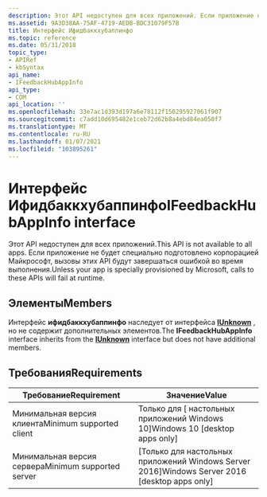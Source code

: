 ```yaml
---
description: Этот API недоступен для всех приложений. Если приложение не будет специально подготовлено корпорацией Майкрософт, вызовы этих API будут завершаться ошибкой во время выполнения.
ms.assetid: 9A3D38AA-75AF-4719-AEDB-BDC31079F57B
title: Интерфейс Ифидбаккхубаппинфо
ms.topic: reference
ms.date: 05/31/2018
topic_type:
- APIRef
- kbSyntax
api_name:
- IFeedbackHubAppInfo
api_type:
- COM
api_location: ''
ms.openlocfilehash: 33e7ac1d393d197a6e78112f150295927061f907
ms.sourcegitcommit: c7add10d695482e1ceb72d62b8a4ebd84ea050f7
ms.translationtype: MT
ms.contentlocale: ru-RU
ms.lasthandoff: 01/07/2021
ms.locfileid: "103895261"
---
```

# <a name="ifeedbackhubappinfo-interface"></a><span data-ttu-id="c17b9-104">Интерфейс Ифидбаккхубаппинфо</span><span class="sxs-lookup"><span data-stu-id="c17b9-104">IFeedbackHubAppInfo interface</span></span>

<span data-ttu-id="c17b9-105">Этот API недоступен для всех приложений.</span><span class="sxs-lookup"><span data-stu-id="c17b9-105">This API is not available to all apps.</span></span> <span data-ttu-id="c17b9-106">Если приложение не будет специально подготовлено корпорацией Майкрософт, вызовы этих API будут завершаться ошибкой во время выполнения.</span><span class="sxs-lookup"><span data-stu-id="c17b9-106">Unless your app is specially provisioned by Microsoft, calls to these APIs will fail at runtime.</span></span>

## <a name="members"></a><span data-ttu-id="c17b9-107">Элементы</span><span class="sxs-lookup"><span data-stu-id="c17b9-107">Members</span></span>

<span data-ttu-id="c17b9-108">Интерфейс **ифидбаккхубаппинфо** наследует от интерфейса [**IUnknown**](/windows/win32/api/unknwn/nn-unknwn-iunknown) , но не содержит дополнительных элементов.</span><span class="sxs-lookup"><span data-stu-id="c17b9-108">The **IFeedbackHubAppInfo** interface inherits from the [**IUnknown**](/windows/win32/api/unknwn/nn-unknwn-iunknown) interface but does not have additional members.</span></span>

## <a name="requirements"></a><span data-ttu-id="c17b9-109">Требования</span><span class="sxs-lookup"><span data-stu-id="c17b9-109">Requirements</span></span>



| <span data-ttu-id="c17b9-110">Требование</span><span class="sxs-lookup"><span data-stu-id="c17b9-110">Requirement</span></span> | <span data-ttu-id="c17b9-111">Значение</span><span class="sxs-lookup"><span data-stu-id="c17b9-111">Value</span></span> |
|-------------------------------------|------------------------------------------------------|
| <span data-ttu-id="c17b9-112">Минимальная версия клиента</span><span class="sxs-lookup"><span data-stu-id="c17b9-112">Minimum supported client</span></span><br/> | <span data-ttu-id="c17b9-113">Только для \[ настольных приложений Windows 10\]</span><span class="sxs-lookup"><span data-stu-id="c17b9-113">Windows 10 \[desktop apps only\]</span></span><br/>          |
| <span data-ttu-id="c17b9-114">Минимальная версия сервера</span><span class="sxs-lookup"><span data-stu-id="c17b9-114">Minimum supported server</span></span><br/> | <span data-ttu-id="c17b9-115">\[Только для настольных приложений Windows Server 2016\]</span><span class="sxs-lookup"><span data-stu-id="c17b9-115">Windows Server 2016 \[desktop apps only\]</span></span><br/> |



 

 

